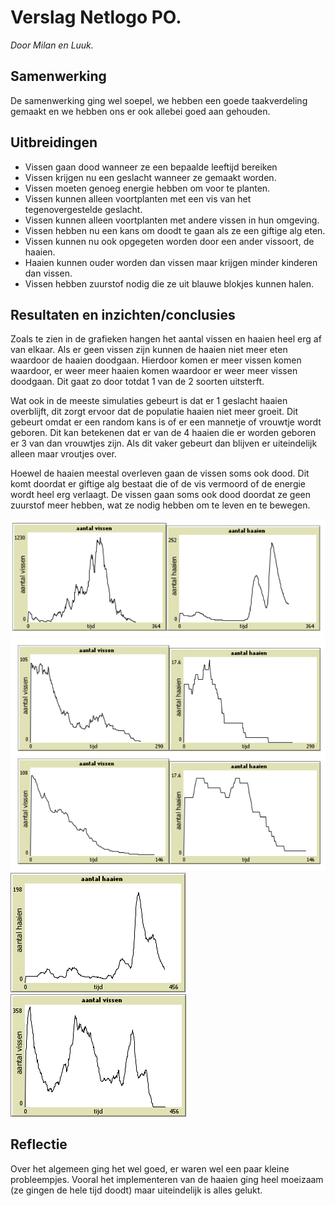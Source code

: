 # Verslag Netlogo PO.
_Door Milan en Luuk._
## Samenwerking
De samenwerking ging wel soepel, we hebben een goede taakverdeling gemaakt en we
hebben ons er ook allebei goed aan gehouden.
## Uitbreidingen
- Vissen gaan dood wanneer ze een bepaalde leeftijd bereiken
- Vissen krijgen nu een geslacht wanneer ze gemaakt worden.
- Vissen moeten genoeg energie hebben om voor te planten.
- Vissen kunnen alleen voortplanten met een vis van het tegenovergestelde
geslacht.
- Vissen kunnen alleen voortplanten met andere vissen in hun omgeving.
- Vissen hebben nu een kans om doodt te gaan als ze een giftige alg eten.
- Vissen kunnen nu ook opgegeten worden door een ander vissoort, de haaien.
- Haaien kunnen ouder worden dan vissen maar krijgen minder kinderen dan
vissen.
- Vissen hebben zuurstof nodig die ze uit blauwe blokjes kunnen halen.
## Resultaten en inzichten/conclusies
Zoals te zien in de grafieken hangen het aantal vissen en haaien heel erg af van elkaar.
Als er geen vissen zijn kunnen de haaien niet meer eten waardoor de haaien doodgaan.
Hierdoor komen er meer vissen komen waardoor, er weer meer haaien komen waardoor er weer meer
vissen doodgaan. Dit gaat zo door totdat 1 van de 2 soorten uitsterft.

Wat ook in de meeste simulaties gebeurt is dat er 1 geslacht haaien overblijft, dit zorgt ervoor dat de populatie haaien niet meer groeit.
Dit gebeurt omdat er een random kans is of er een mannetje of vrouwtje wordt geboren. Dit kan betekenen dat er van de 4 haaien die er worden geboren er 3 van dan vrouwtjes zijn. 
Als dit vaker gebeurt dan blijven er uiteindelijk alleen maar vroutjes over.

Hoewel de haaien meestal overleven gaan de vissen soms ook dood. Dit komt doordat er giftige alg bestaat die of de vis vermoord of de energie wordt heel erg verlaagt.
De vissen gaan soms ook dood doordat ze geen zuurstof meer hebben, wat ze nodig hebben om te leven en te bewegen.

![grafieken_1](https://github.com/Milan2509/aquarium-netlogo/blob/main/grafieken/grafieken_1.png)
![grafieken_2](https://github.com/Milan2509/aquarium-netlogo/blob/main/grafieken/grafieken_2.png)
![grafiek_haaien](https://github.com/Milan2509/aquarium-netlogo/blob/main/grafieken/grafiek_haaien.png)
![grafiek_vissen](https://github.com/Milan2509/aquarium-netlogo/blob/main/grafieken/grafiek_vissen.png)
## Reflectie
Over het algemeen ging het wel goed, er waren wel een paar kleine probleempjes.
Vooral het implementeren van de haaien ging heel moeizaam (ze gingen de hele tijd
doodt) maar uiteindelijk is alles gelukt.
